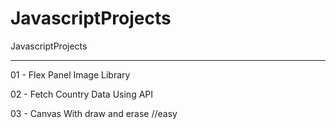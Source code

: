 # JavascriptProjects
JavascriptProjects

--------------------------------
01 - Flex Panel Image Library 

02 - Fetch Country Data Using API

03 - Canvas With draw and erase //easy
